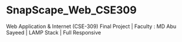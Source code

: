 # SnapScape_Web_CSE309
Web Application &amp; Internet (CSE-309) Final Project | Faculty : MD Abu Sayeed | LAMP Stack | Full Responsive  
